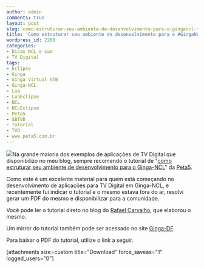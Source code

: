 ```yaml
---
author: admin
comments: true
layout: post
slug: como-estruturar-seu-ambiente-de-desenvolvimento-para-o-gingancl-tvd
title: 'Como estruturar seu ambiente de desenvolvimento para o #GingaNCL. #TVD'
wordpress_id: 2208
categories:
- Dicas NCL e Lua
- TV Digital
tags:
- Eclipse
- Ginga
- Ginga Virtual STB
- Ginga-NCL
- Lua
- LuaEclipse
- NCL
- NCLEclipse
- Peta5
- SBTVD
- Tutorial
- TVD
- www.peta5.com.br
---
```


[![](http://manoelcampos.com/wp-content/uploads/gingancl.png)](http://manoelcampos.com/wp-content/uploads/gingancl.png)Na grande maioria dos exemplos de aplicações de TV Digital que disponibilizo no meu blog, sempre recomendo o tutorial de "[como estruturar seu ambiente de desenvolvimento para o Ginga-NCL](http://www.peta5.com.br/br/tutoriais/88-como-estruturar-seu-ambiente-de-desenvolvimento-para-o-ginga-ncl)" da [Peta5](http://www.peta5.com.br).

Como este é um excelente material para quem está começando no desenvolvimento de aplicações para TV Digital em Ginga-NCL, e recentemente fui indicar o tutorial e o mesmo estava fora do ar, resolvi gerar um PDF do mesmo e disponibilizar para a comunidade.<!-- more -->

Você pode ler o tutorial direto no blog do [Rafael Carvalho](http://rafaelcarvalho.tv/2011/como-estruturar-seu-ambiente-de-desenvolvimento-para-o-ginga-ncl-34), que elaborou o mesmo.

Um mirror do tutorial também pode ser acessado no site [Ginga-DF](http://www.gingadf.com/blogGinga/?p=930).

Para baixar o PDF do tutorial, utilize o link a seguir.

[attachments size=custom title="Download" force_saveas="1" logged_users="0"]
